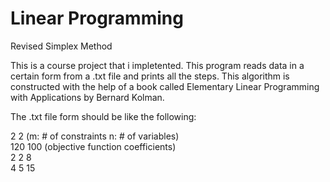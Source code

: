 # Linear Programming
 Revised Simplex Method
 
This is a course project that i impletented. This program reads data in a certain form from a .txt file and prints all the steps. This algorithm is constructed with the help of a book called Elementary Linear Programming with Applications by Bernard Kolman.

The .txt file form should be like the following:

2 2 (m: # of constraints n: # of variables)\
120 100 (objective function coefficients)\
2 2 8\
4 5 15
